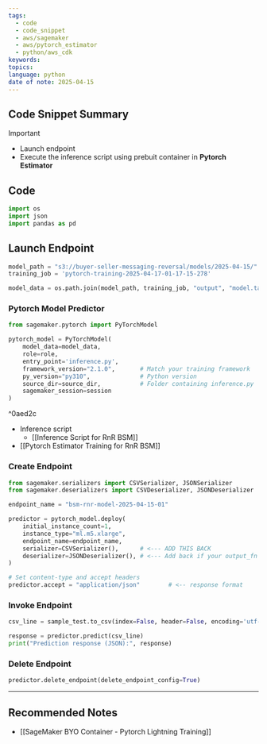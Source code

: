 ```yaml
---
tags:
  - code
  - code_snippet
  - aws/sagemaker
  - aws/pytorch_estimator
  - python/aws_cdk
keywords: 
topics: 
language: python
date of note: 2025-04-15
---
```


## Code Snippet Summary

>[!important]
>- Launch endpoint
>- Execute the inference script using prebuit container in **Pytorch Estimator**


## Code

```python
import os
import json
import pandas as pd
```



## Launch Endpoint

```python
model_path = "s3://buyer-seller-messaging-reversal/models/2025-04-15/"
training_job = 'pytorch-training-2025-04-17-01-17-15-278'

model_data = os.path.join(model_path, training_job, "output", "model.tar.gz")
```

### Pytorch Model Predictor

```python
from sagemaker.pytorch import PyTorchModel
```

```python
pytorch_model = PyTorchModel(
    model_data=model_data,
    role=role,
    entry_point='inference.py',
    framework_version="2.1.0",       # Match your training framework
    py_version="py310",              # Python version
    source_dir=source_dir,           # Folder containing inference.py
    sagemaker_session=session
)
```

^0aed2c

- Inference script
	- [[Inference Script for RnR BSM]]
- [[Pytorch Estimator Training for RnR BSM]]

### Create Endpoint

```python
from sagemaker.serializers import CSVSerializer, JSONSerializer
from sagemaker.deserializers import CSVDeserializer, JSONDeserializer
```

```python
endpoint_name = "bsm-rnr-model-2025-04-15-01"
```

```python
predictor = pytorch_model.deploy(
    initial_instance_count=1,
    instance_type="ml.m5.xlarge",
    endpoint_name=endpoint_name,
    serializer=CSVSerializer(),      # <--- ADD THIS BACK
    deserializer=JSONDeserializer(), # <--- Add back if your output_fn produces JSON
)
```

```python
# Set content-type and accept headers
predictor.accept = "application/json"        # <-- response format
```

### Invoke Endpoint

```python
csv_line = sample_test.to_csv(index=False, header=False, encoding='utf-8').strip()
```

```python
response = predictor.predict(csv_line)
print("Prediction response (JSON):", response)
```

### Delete Endpoint

```python
predictor.delete_endpoint(delete_endpoint_config=True)
```



-----------
##  Recommended Notes

- [[SageMaker BYO Container - Pytorch Lightning Training]]
